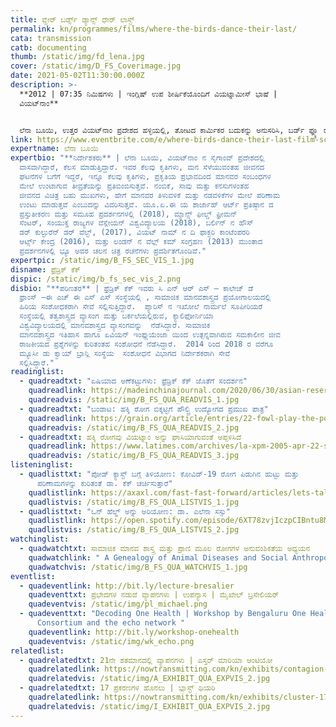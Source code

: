 ```yaml
---
title: ವ್ಹೇರ್ ಬರ್ಡ್ಸ್‌ ಡ್ಯಾನ್ಸ್‌ ಧೇರ್‌ ಲಾಸ್ಟ್‌
permalink: kn/programmes/films/where-the-birds-dance-their-last/
cata: transmission
catb: documenting
thumb: /static/img/fd_lena.jpg
cover: /static/img/D_FS_Coverimage.jpg
date: 2021-05-02T11:30:00.000Z
description: >-
  **2012 | 07:35 ನಿಮಿಷಗಳು | ಇಂಗ್ಲಿಷ್‌ ಉಪ ಶೀರ್ಷಿಕೆಯೊಂದಿಗೆ ವಿಯಟ್ನಾಮೀಸ್‌ ಭಾಷೆ |
  ವಿಯಟ್‌ನಾಂ‌**


  ಲೆನಾ ಬೂಯಿ, ಉತ್ತರ ವಿಯಟ್‌ನಾಂ ಪ್ರದೇಶದ ಹಳ್ಳಿಯಲ್ಲಿ, ತೋಟದ ಕಾರ್ಮಿಕರ ಬದುಕನ್ನು ಅನುಸರಿಸಿ, ಬರ್ಡ್‌ ಫ್ಲ್ಯೂ ರೋಗವನ್ನು ಕುರಿತಂತೆ ಪ್ರಮುಖ ಅಂಶಗಳನ್ನು ತೆರೆಯ ಮೇಲೆ ತಂದಿದ್ದಾರೆ. ಈ ಕಾರ್ಮಿಕರು, ಬಾತುಕೋಳಿಯ ಪುಕ್ಕಗಳನ್ನು ಬೇರ್ಪಡಿಸಿ, ಚೀನಾ ದೇಶಕ್ಕೆ ರಫ್ತು ಮಾಡುತ್ತಾರೆ. 2005 ರಲ್ಲಿ, ಬರ್ಡ್‌ ಫ್ಲ್ಯೂ ರೋಗವು, ಪಿಡುಗಿನ ರೂಪ ತಾಳಿ ಎಲ್ಲ ಕಡೆ ಹರಡಿದಾಗ, ಚೀನಾ ದೇಶವು ಬಾತುಕೋಳಿಯ ಪುಕ್ಕಗಳ ಆಮದನ್ನು ರದ್ದು ಪಡಿಸುತ್ತದೆ. ಈ ಪ್ರಕರಣದಿಂದಾಗಿ, ತೋಟದ ಕಾರ್ಮಿಕರು ಏನೆಲ್ಲಾ ಕಷ್ಟಗಳಿಗೆ ಗುರಿಯಾಗುತ್ತಾರೆ ಎಂಬುದನ್ನು, ಈ ಚಲನ ಚಿತ್ರದ ಮೂಲಕ, ಚಿತ್ರ ನಿರ್ದೇಶಕರು ಬೆಳಕಿಗೆ ತಂದಿದ್ದಾರೆ. ಪ್ರಾಣಿ ಪಕ್ಷಿಗಳನ್ನು ಮತ್ತು ಅವುಗಳಿಂದ ಉತ್ಪಾದಿಸಿದ ಪದಾರ್ಥಗಳನ್ನು, ಆಹಾರವಾಗಿ ಸೇವಿಸುವುದರಿಂದ ಸಂಭವಿಸುವ ಪರಿಣಾಮಗಳು, ಗ್ರಾಮೀಣ ಭೂ-ಪ್ರದೇಶಗಳ ಬದಲಾವಣೆಗಳು ಹಾಗೂ ಅನಾರೋಗ್ಯದ ಅಂಶವನ್ನೂ ಮೀರಿ ರೋಗಗಳಿಂದಾಗಿ ಮಾನವರ ಮೇಲೆ ಉಂಟಾಗುವ ಪ್ರಭಾವಗಳು, ಮುಂತಾದ ಹಲವು ವಿಷಯಗಳನ್ನು, ‘ವ್ಹೇರ್ ಬರ್ಡ್ಸ್‌ ಡ್ಯಾನ್ಸ್‌ ಧೇರ್‌ ಲಾಸ್ಟ್‌‌ʼ, ಚಿತ್ರವು, ಪ್ರತಿಬಿಂಬಿಸುತ್ತದೆ.
link: https://www.eventbrite.com/e/where-birds-dance-their-last-film-screening-discussion-registration-145820558215
expertname: ಲೆನಾ ಬೂಯಿ
expertbio: "**ನಿರ್ದೇಶಕರು** | ಲೆನಾ ಬೂಯಿ, ವಿಯಟ್‌ನಾಂ ನ ಸೈಗಾಂವ್‌ ಪ್ರದೇಶದಲ್ಲಿ
  ವಾಸವಾಗಿದ್ದಾರೆ, ಕೆಲಸ ಮಾಡುತ್ತಿದ್ದಾರೆ. ಇವರ ಕೆಲವು ಕೃತಿಗಳು, ಮನ ಸೆಳೆಯುವಂತಹ ಜೀವನದ
  ಘಟನೆಗಳ ಬಗೆಗೆ ಇದ್ದರೆ, ಇನ್ನೂ ಕೆಲವು ಕೃತಿಗಳು, ಪ್ರಕೃತಿಯ ಪ್ರಭಾವದಿಂದ ಮಾನವರ ಸಂಬಂಧಗಳ
  ಮೇಲೆ ಉಂಟಾಗುವ ತೀವ್ರತೆಯನ್ನು ಪ್ರತಿಬಿಂಬಿಸುತ್ತವೆ. ನಂಬಿಕೆ, ಸಾವು ಮತ್ತು ಕನಸುಗಳಂತಹ
  ಜೀವನದ ವಿಚಿತ್ರ ಬಹು ಮುಖಗಳು, ಹೇಗೆ ಮಾನವರ ತಿಳುವಳಿಕೆ ಮತ್ತು ನಡವಳಿಕೆಗಳ ಮೇಲೆ ಪರಿಣಾಮ
  ಉಂಟು ಮಾಡುತ್ತವೆ ಎಂಬುದನ್ನು ವಿವರಿಸುತ್ತವೆ. ಯೂ.ಏ.ಈ ಯ ಶಾರ್ಜಾಹ್‌ ಆರ್ಟ್‌ ಪ್ರತಿಷ್ಠಾನ ದ
  ಪ್ರಸ್ತುತೀಕರಣ ಮತ್ತು ಸಮೂಹ ಪ್ರದರ್ಶನಗಳಲ್ಲಿ (2018), ಮ್ಯಾನ್ಸ್‌ ಫೀಲ್ಡ್‌ ಫ್ರೀಮನ್‌
  ಸೆಂಟರ್‌, ಸಂಯುಕ್ತ ರಾಜ್ಯಗಳ ವೆಸ್ಲೇಯನ್‌ ವಿಶ್ವವಿದ್ಯಾಲಯ (2018), ಬರ್ಲಿನ್‌ ನ ಹೌಸ್‌
  ಡರ್‌ ಕುಲ್ಟುರೆನ್‌ ಡರ್‌ ವೆಲ್ಟ್‌, (2017), ವಿಯಟ್‌ ನಾಮ್‌ ನ ದಿ ಫಾಕ್ಟರಿ ಕಾಂಟೆಂಪರರಿ
  ಆರ್ಟ್ಸ್‌ ಕೇಂದ್ರ (2016), ಮತ್ತು ಲಂಡನ್‌ ನ ವೆಲ್ಲ್‌ ಕಮ್‌ ಸಂಗ್ರಹಣ (2013) ಮುಂತಾದ
  ಪ್ರದರ್ಶನಗಳಲ್ಲಿ ಭ್ಯೂ ಅವರ ಚಲನ ಚಿತ್ರ ರಚನೆಗಳು ಪ್ರದರ್ಶಿತಗೊಂಡಿವೆ."
expertpic: /static/img/B_FS_SEC_VIS_1.jpg
disname: ಫ್ರೆಡ್ರಿಕ್‌ ಕೆಕ್‌
dispic: /static/img/b_fs_sec_vis_2.png
disbio: "**ಪರಿಣತರ** | ಫ್ರೆಡ್ರಿಕ್‌ ಕೆಕ್‌ ಇವರು ಸಿ ಎನ್‌ ಆರ್‌ ಎಸ್‌ – ಕಾಲೇಜ್‌ ಡೆ
  ಫ್ರಾಂಸ್‌ –ಈ ಎಚ್‌ ಈ ಎಸ್‌ ಎಸ್‌ ಸಂಸ್ಥೆಯಲ್ಲಿ , ಸಾಮಾಜಿಕ ಮಾನವಶಾಸ್ತ್ರದ ಪ್ರಯೋಗಾಲಯದಲ್ಲಿ
  ಹಿರಿಯ ಸಂಶೋಧಕರಾಗಿ ಸೇವೆ ಸಲ್ಲಿಸುತ್ತಿದ್ದಾರೆ.  ಪ್ಯಾರಿಸ್‌ ನ ಇಖೋಲೆ ನಾರ್ಮಲೆ ಸೂಪೀರಿಯರೆ
  ಸಂಸ್ಥೆಯಲ್ಲಿ ತತ್ವಶಾಸ್ತ್ರದ ವ್ಯಾಸಂಗ ಮತ್ತು ಬರ್ಕಲೆಯಲ್ಲಿರುವ, ಕ್ಯಾಲಿಫೋರ್ನಿಯಾ
  ವಿಶ್ವವಿದ್ಯಾಲಯದಲ್ಲಿ ಮಾನವಶಾಸ್ತ್ರದ ವ್ಯಾಸಂಗವನ್ನು  ನೆಡೆಸಿದ್ದಾರೆ. ಸಾಮಾಜಿಕ
  ಮಾನವಶಾಸ್ತ್ರದ ಇತಿಹಾಸ ಹಾಗೂ ಏವಿಯನ್ ಇಂಫ್ಲುಯೆಂಜಾ ಯಿಂದ ಉತ್ಪನ್ನವಾಗಿರುವ ಸಮಕಾಲೀನ ಜೀವ
  ರಾಜಕೀಯದ ಪ್ರಶ್ನೆಗಳನ್ನು ಕುರಿತಂತಹ ಸಂಶೋಧನೆ ನೆಡೆಸಿದ್ದಾರೆ.  2014 ರಿಂದ 2018 ರ ವರೆಗೂ
  ಮ್ಯೂಸೀ ಡು ಕ್ವಾಯ್‌ ಬ್ರಾನ್ಲಿ ಸಂಸ್ಥೆಯ  ಸಂಶೋಧನೆ ವಿಭಾಗದ ನಿರ್ದೇಶಕರಾಗಿ ಸೇವೆ
  ಸಲ್ಲಿಸಿದ್ದಾರೆ."
readinglist:
  - quadreadtxt: "ಏಷಿಯಾದ ಅಣೆಕಟ್ಟುಗಳು: ಫ್ರೆಡ್ರಿಕ್‌ ಕೆಕ್‌ ಜೊತೆಗೆ ಸಂದರ್ಶನ"
    quadreadlink: https://madeinchinajournal.com/2020/06/30/asian-reservoirs-a-conversation-with-frederic-keck/
    quadreadvis: /static/img/B_FS_QUA_READVIS_1.jpg
  - quadreadtxt: "ಬಂಡಾಟ: ಹಕ್ಕಿ ರೋಗ ಬಿಕ್ಕಟ್ಟಿಗೆ ಪೌಲ್ಟ್ರಿ ಉದ್ಯೋಗದ ಪ್ರಮುಖ ಪಾತ್ರ"
    quadreadlink: https://grain.org/article/entries/22-fowl-play-the-poultry-industry-s-central-role-in-the-bird-flu-crisis
    quadreadvis: /static/img/B_FS_QUA_READVIS_2.jpg
  - quadreadtxt: ಹಕ್ಕಿ ರೋಗವು ವಿಯಟ್ನಾಂ ಅನ್ನು ಘಾಸಿಯಾಗುವಂತೆ ಅಪ್ಪಳಿಸಿದೆ
    quadreadlink: https://www.latimes.com/archives/la-xpm-2005-apr-22-sci-vietflu22-story.html
    quadreadvis: /static/img/B_FS_QUA_READVIS_3.jpg
listeninglist:
  - quadlisttxt: "ಪೋಡ್‌ ಕ್ಯಾಸ್ಟ್‌ ಬಗ್ಗೆ ತಿಳಿಯೋಣ: ಕೋವಿಡ್-19‌ ರೋಗ ಪಿಡುಗಿನ ಹುಟ್ಟು ಮತ್ತು
      ಪರಿಣಾಮಗಳನ್ನು ಕುರಿತಂತೆ ಡಾ. ಕೆಕ್‌ ಚರ್ಚಿಸುತ್ತಾರೆ"
    quadlistlink: https://axaxl.com/fast-fast-forward/articles/lets-talk-podcast-dr-keck-discusses-the-origins-and-implications-of-the-covid-19-pandemic
    quadlistvis: /static/img/B_FS_QUA_LISTVIS_1.jpg
  - quadlisttxt: "ಒನ್‌ ಹೆಲ್ಥ್‌ ಅನ್ನು ಅರಿಯೋಣ: ಡಾ. ಎಲೆನಾ ಸಸ್ಸು"
    quadlistlink: https://open.spotify.com/episode/6XT78zvjIczpCIBntu8M4Q
    quadlistvis: /static/img/B_FS_QUA_LISTVIS_2.jpg
watchinglist:
  - quadwatchtxt: ಸಾಮಾಜಿಕ ಮಾನವ ಶಾಸ್ತ್ರ ಮತ್ತು ಪ್ರಾಣಿ ಮೂಲ ರೋಗಗಳ ಅನುವಂಶಿಕತೆಯ ಅಧ್ಯಯನ
    quadwatchlink: " A Genealogy of Animal Diseases and Social Anthropology"
    quadwatchvis: /static/img/B_FS_QUA_WATCHVIS_1.jpg
eventlist:
  - quadeventlink: http://bit.ly/lecture-bresalier
    quadeventtxt: ಪ್ರಭೇದಗಳ ನಡುವೆ ವ್ಯಾಪನಗಳು | ಉಪನ್ಯಾಸ | ಮೈಖೇಲ್‌ ಬ್ರಸೇಲಿಯರ್‌
    quadeventvis: /static/img/pl_michael.png
  - quadeventtxt: "Decoding One Health | Workshop by Bengaluru One Health City
      Consortium and the echo network "
    quadeventlink: http://bit.ly/workshop-onehealth
    quadeventvis: /static/img/wk_echo.png
relatedlist:
  - quadrelatedtxt: 21ನೇ ಶತಮಾನದಲ್ಲಿ ವ್ಯಾಪನಗಳು | ಎಸ್ತರ್‌ ಮಾರಿಯಾ ಆಂಟಿಯೋ
    quadrelatedlink: https://nowtransmitting.com/kn/exhibits/contagion-21st-century/
    quadrelatedvis: /static/img/A_EXHIBIT_QUA_EXPVIS_2.jpg
  - quadrelatedtxt: 17 ಪ್ರಕರಣಗಳ ಹೊನಲು | ಬ್ಲಾಸ್ಟ್‌ ಥಿಯರಿ
    quadrelatedlink: https://nowtransmitting.com/kn/exhibits/cluster-17-cases/
    quadrelatedvis: /static/img/I_EXHIBIT_QUA_EXPVIS_2.jpg
---
```

